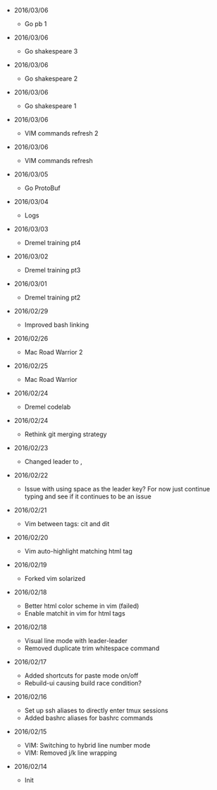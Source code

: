 
* 2016/03/06
  * Go pb 1

* 2016/03/06
  * Go shakespeare 3

* 2016/03/06
  * Go shakespeare 2

* 2016/03/06
  * Go shakespeare 1

* 2016/03/06
  * VIM commands refresh 2

* 2016/03/06
  * VIM commands refresh

* 2016/03/05
  * Go ProtoBuf

* 2016/03/04
  * Logs 

* 2016/03/03
  * Dremel training pt4

* 2016/03/02
  * Dremel training pt3

* 2016/03/01
  * Dremel training pt2

* 2016/02/29
  * Improved bash linking 

* 2016/02/26
  * Mac Road Warrior 2

* 2016/02/25
  * Mac Road Warrior

* 2016/02/24
  * Dremel codelab

* 2016/02/24
  * Rethink git merging strategy

* 2016/02/23
  * Changed leader to ,

* 2016/02/22
  * Issue with using space as the leader key? For now just continue typing
    and see if it continues to be an issue

* 2016/02/21
  * Vim between tags: cit and dit

* 2016/02/20
  * Vim auto-highlight matching html tag

* 2016/02/19
  * Forked vim solarized

* 2016/02/18
  * Better html color scheme in vim (failed)
  * Enable matchit in vim for html tags

* 2016/02/18
  * Visual line mode with leader-leader
  * Removed duplicate trim whitespace command

* 2016/02/17
  * Added shortcuts for paste mode on/off
  * Rebuild-ui causing build race condition?

* 2016/02/16
  * Set up ssh aliases to directly enter tmux sessions
  * Added bashrc aliases for bashrc commands

* 2016/02/15
  * VIM: Switching to hybrid line number mode 
  * VIM: Removed j/k line wrapping

* 2016/02/14
  * Init
